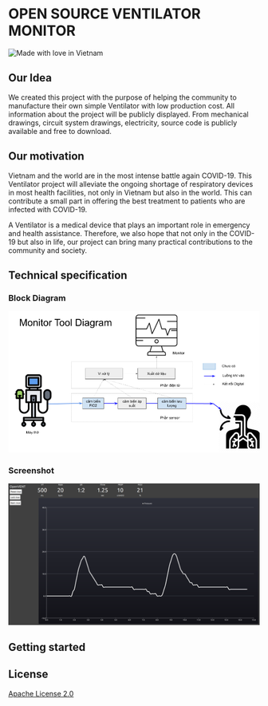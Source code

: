 # OPEN SOURCE VENTILATOR MONITOR

![Made with love in Vietnam](https://madewithlove.now.sh/vn?heart=true)

## Our Idea

We created this project with the purpose of helping the community to manufacture their own simple Ventilator with low production cost. All information about the project will be publicly displayed. From mechanical drawings, circuit system drawings, electricity, source code is publicly available and free to download.

## Our motivation

Vietnam and the world are in the most intense battle again COVID-19. This Ventilator project will alleviate the ongoing shortage of respiratory devices in most health facilities, not only in Vietnam but also in the world. This can contribute a small part in offering the best treatment to patients who are infected with COVID-19.

A Ventilator is a medical device that plays an important role in emergency and health assistance. Therefore, we also hope that not only in the COVID-19 but also in life, our project can bring many practical contributions to the community and society.

## Technical specification

### Block Diagram

![alt Diagram](https://raw.githubusercontent.com/OpenVentVN/monitor/master/doc/diagram.png)

### Screenshot

![alt Screenshot](https://raw.githubusercontent.com/OpenVentVN/monitor/master/doc/screenshot1.png)

## Getting started

## License

[Apache License 2.0](./LICENSE)

